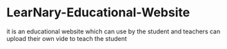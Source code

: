 # LearNary-Educational-Website
it is an educational website which can use by the student and teachers can upload their own vide to teach the student
